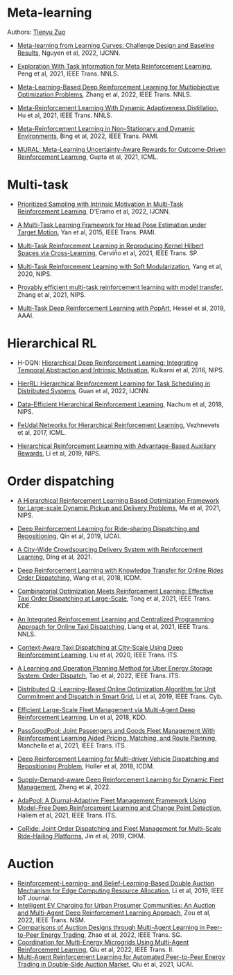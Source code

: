 # Meta-learning

Authors: [Tienyu Zuo](https://github.com/TienyuZuo)
* [Meta-learning from Learning Curves: Challenge Design and Baseline Results](https://ieeexplore.ieee.org/document/9892534), Nguyen et al, 2022, IJCNN.

* [Exploration With Task Information for Meta Reinforcement Learning](https://ieeexplore.ieee.org/document/9604770), Peng et al, 2021, IEEE Trans. NNLS.

* [Meta-Learning-Based Deep Reinforcement Learning for Multiobjective Optimization Problems](https://ieeexplore.ieee.org/document/9714721), Zhang et al, 2022, IEEE Trans. NNLS.

* [Meta-Reinforcement Learning With Dynamic Adaptiveness Distillation](https://ieeexplore.ieee.org/document/9525812), Hu et al, 2021, IEEE Trans. NNLS.

* [Meta-Reinforcement Learning in Non-Stationary and Dynamic Environments](https://ieeexplore.ieee.org/document/9804728), Bing et al, 2022, IEEE Trans. PAMI.

* [MURAL: Meta-Learning Uncertainty-Aware Rewards for Outcome-Driven Reinforcement Learning](https://proceedings.mlr.press/v139/li21g.html), Gupta et al, 2021, ICML.

  

# Multi-task

* [Prioritized Sampling with Intrinsic Motivation in Multi-Task Reinforcement Learning](https://ieeexplore.ieee.org/document/9892973), D'Eramo et al, 2022, IJCNN.

* [A Multi-Task Learning Framework for Head Pose Estimation under Target Motion](https://ieeexplore.ieee.org/document/7254213), Yan et al, 2015, IEEE Trans. PAMI.

* [Multi-Task Reinforcement Learning in Reproducing Kernel Hilbert Spaces via Cross-Learning](https://ieeexplore.ieee.org/document/9585424), Cerviño et al, 2021, IEEE Trans. SP.

* [Multi-Task Reinforcement Learning with Soft Modularization](https://proceedings.neurips.cc/paper/2020/hash/32cfdce9631d8c7906e8e9d6e68b514b-Abstract.html), Yang et al, 2020, NIPS.

* [Provably efficient multi-task reinforcement learning with model transfer](https://proceedings.neurips.cc/paper/2021/hash/a440a3d316c5614c7a9310e902f4a43e-Abstract.html), Zhang et al, 2021, NIPS.

* [Multi-Task Deep Reinforcement Learning with PopArt](https://ojs.aaai.org/index.php/AAAI/article/view/4266), Hessel et al, 2019, AAAI.

  

# Hierarchical RL

* H-DQN: [Hierarchical Deep Reinforcement Learning: Integrating Temporal Abstraction and Intrinsic Motivation](https://proceedings.neurips.cc/paper/2016/file/f442d33fa06832082290ad8544a8da27-Paper.pdf), Kulkarni et al, 2016, NIPS.

* [HierRL: Hierarchical Reinforcement Learning for Task Scheduling in Distributed Systems](https://ieeexplore.ieee.org/document/9892507), Guan et al, 2022, IJCNN.
* [Data-Efficient Hierarchical Reinforcement Learning](https://proceedings.neurips.cc/paper/2018/hash/e6384711491713d29bc63fc5eeb5ba4f-Abstract.html), Nachum et al, 2018, NIPS.
* [FeUdal Networks for Hierarchical Reinforcement Learning](http://proceedings.mlr.press/v70/vezhnevets17a.html), Vezhnevets et al, 2017, ICML.
* [Hierarchical Reinforcement Learning with Advantage-Based Auxiliary Rewards](https://proceedings.neurips.cc/paper/2019/hash/81e74d678581a3bb7a720b019f4f1a93-Abstract.html), Li et al, 2019, NIPS.



# Order dispatching

* [A Hierarchical Reinforcement Learning Based Optimization Framework for Large-scale Dynamic Pickup and Delivery Problems](https://proceedings.neurips.cc/paper/2021/hash/c6a01432c8138d46ba39957a8250e027-Abstract.html), Ma et al, 2021, NIPS.

* [Deep Reinforcement Learning for Ride-sharing Dispatching and Repositioning](https://www.ijcai.org/proceedings/2019/0958.pdf), Qin et al, 2019, IJCAI.

* [A City-Wide Crowdsourcing Delivery System with Reinforcement Learning](https://dl.acm.org/doi/abs/10.1145/3478117), Ding et al, 2021.

* [Deep Reinforcement Learning with Knowledge Transfer for Online Rides Order Dispatching](https://ieeexplore.ieee.org/document/8594886), Wang et al, 2018, ICDM.

* [Combinatorial Optimization Meets Reinforcement Learning: Effective Taxi Order Dispatching at Large-Scale](https://ieeexplore.ieee.org/document/9611023), Tong et al, 2021, IEEE Trans. KDE.

* [An Integrated Reinforcement Learning and Centralized Programming Approach for Online Taxi Dispatching](https://ieeexplore.ieee.org/document/9366995), Liang et al, 2021, IEEE Trans. NNLS.

* [Context-Aware Taxi Dispatching at City-Scale Using Deep Reinforcement Learning](https://ieeexplore.ieee.org/document/9247444), Liu et al, 2020, IEEE Trans. ITS.

* [A Learning and Operation Planning Method for Uber Energy Storage System: Order Dispatch](https://ieeexplore.ieee.org/document/9868255), Tao et al, 2022, IEEE Trans. ITS.

* [Distributed Q -Learning-Based Online Optimization Algorithm for Unit Commitment and Dispatch in Smart Grid](https://ieeexplore.ieee.org/document/8746822), Li et al, 2019, IEEE Trans. Cyb.

* [Efficient Large-Scale Fleet Management via Multi-Agent Deep Reinforcement Learning](https://dl.acm.org/doi/abs/10.1145/3219819.3219993), Lin et al, 2018, KDD.

* [PassGoodPool: Joint Passengers and Goods Fleet Management With Reinforcement Learning Aided Pricing, Matching, and Route Planning](https://ieeexplore.ieee.org/abstract/document/9655445), Manchella et al, 2021, IEEE Trans. ITS.

* [Deep Reinforcement Learning for Multi-driver Vehicle Dispatching and Repositioning Problem](https://ieeexplore.ieee.org/abstract/document/8970873), Holler et al, 2018, ICDM.

* [Supply-Demand-aware Deep Reinforcement Learning for Dynamic Fleet Management](https://dl.acm.org/doi/full/10.1145/3467979), Zheng et al, 2022.

* [AdaPool: A Diurnal-Adaptive Fleet Management Framework Using Model-Free Deep Reinforcement Learning and Change Point Detection](https://ieeexplore.ieee.org/abstract/document/9565816), Haliem et al, 2021, IEEE Trans. ITS.

* [CoRide: Joint Order Dispatching and Fleet Management for Multi-Scale Ride-Hailing Platforms](https://dl.acm.org/doi/abs/10.1145/3357384.3357978), Jin et al, 2019, CIKM. 

  

# Auction

* [Reinforcement-Learning- and Belief-Learning-Based Double Auction Mechanism for Edge Computing Resource Allocation](https://ieeexplore.ieee.org/document/8896972), Li et al, 2019, IEEE IoT Journal.
* [Intelligent EV Charging for Urban Prosumer Communities: An Auction and Multi-Agent Deep Reinforcement Learning Approach](https://ieeexplore.ieee.org/document/9737233), Zou et al, 2022, IEEE Trans. NSM.
* [Comparisons of Auction Designs through Multi-Agent Learning in Peer-to-Peer Energy Trading](https://ieeexplore.ieee.org/document/9828543), Zhao et al, 2022, IEEE Trans. SG.
* [Coordination for Multi-Energy Microgrids Using Multi-Agent Reinforcement Learning](https://ieeexplore.ieee.org/document/9760021), Qiu et al, 2022, IEEE Trans. II.
* [Multi-Agent Reinforcement Learning for Automated Peer-to-Peer Energy Trading in Double-Side Auction Market](https://www.ijcai.org/proceedings/2021/0401.pdf), Qiu et al, 2021, IJCAI.
